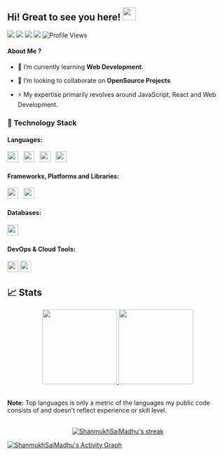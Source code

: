 ## Hi! Great to see you here! <img src="https://raw.githubusercontent.com/aemmadi/aemmadi/master/wave.gif" width="30px" height="30px">

<a href="https://twitter.com/intent/follow?screen_name=madhushanmukh"><img src="https://img.shields.io/badge/madhushanmukh-%231DA1F2.svg?style=for-the-badge&logo=Twitter&logoColor=white"></a>
<a href="https://www.linkedin.com/in/shanmukh-sai-madhu-4904071b1/"><img src="https://img.shields.io/badge/linkedin-%230077B5.svg?style=for-the-badge&logo=linkedin&logoColor=white"></a>
<a href="mailto:madhushanmukhsai@gmail.com"><img src="https://img.shields.io/badge/Gmail-D14836?style=for-the-badge&logo=gmail&logoColor=white"></a>
<a href="https://drive.google.com/file/d/1bMCBCiQ6F2UVrhEo2R26KJEiGvZzB5PG/view?usp=sharing"><img src="https://img.shields.io/badge/Resume-%23000000.svg?style=for-the-badge&logo=firefox&logoColor=#FF7139"/></a>
![Profile Views](https://komarev.com/ghpvc/?username=ShanmukhSaiMadhu&style=flat-square)



#### About Me ?

- 🌱 I’m currently learning **Web Development.**

- 👯 I’m looking to collaborate on **OpenSource Projects**

- ⚡️ My expertise primarily revolves around JavaScript, React and Web Development.


### 🔭 **Technology Stack**

#### **Languages**:

<img height=25 src="https://img.shields.io/badge/javascript-%23323330.svg?style=for-the-badge&logo=javascript&logoColor=%23F7DF1E">&nbsp;&nbsp;
<img height=25 src="https://img.shields.io/badge/css3-%231572B6.svg?style=for-the-badge&logo=css3&logoColor=white">&nbsp;&nbsp;
<img height=25 src="https://img.shields.io/badge/html5-%23E34F26.svg?style=for-the-badge&logo=html5&logoColor=white">&nbsp;&nbsp;
<img height=25 src="https://img.shields.io/badge/java-%23007ACC.svg?style=for-the-badge&logo=&logoColjavaor=white">&nbsp;&nbsp;


#### **Frameworks, Platforms and Libraries**:

<img height=25 src="https://img.shields.io/badge/react-%2320232a.svg?style=for-the-badge&logo=react&logoColor=%2361DAFB">&nbsp;&nbsp;
<img height=25 src="https://img.shields.io/badge/bootstrap-%23404d59.svg?style=for-the-badge&logo=bootstrap&logoColor=%2361DAFB">&nbsp;&nbsp;
<!-- <img height=25 src="https://img.shields.io/badge/tailwindcss-%23404d59.svg?style=for-the-badge&logo=tailwindcss&logoColor=%2361DAFB">&nbsp;&nbsp;
<img height=25 src="https://img.shields.io/badge/sass-%23404d59.svg?style=for-the-badge&logo=sass&logoColor=%2361DAFB">&nbsp;&nbsp; -->

#### **Databases**:

<img height=25 src="https://img.shields.io/badge/mysql-%23316192.svg?style=for-the-badge&logo=mysql&logoColor=white">&nbsp;&nbsp;

#### **DevOps & Cloud Tools**:

<img height=25 src="https://img.shields.io/badge/git-%23F05033.svg?style=for-the-badge&logo=git&logoColor=white">
<img height=25 src="https://img.shields.io/badge/netlify-%23000000.svg?style=for-the-badge&logo=netlify&logoColor=#00C7B7">&nbsp;&nbsp;


## 📈 Stats
<p align="center">
<a href="https://github.com/ShanmukhSaiMadhu">
  <img height="170em" src="https://github-readme-stats-eight-theta.vercel.app/api?username=ShanmukhSaiMadhu&show_icons=true&theme=algolia&include_all_commits=true&count_private=true"/>
  <img height="170em" src="https://github-readme-stats-eight-theta.vercel.app/api/top-langs/?username=ShanmukhSaiMadhu&layout=compact&langs_count=8&theme=algolia"/>
</a>
</p>
<br />
<b>Note:</b> Top languages is only a metric of the languages my public code consists of and doesn't reflect experience or skill level.
<br />
<br/>
<p align="center">
    <a href="https://github.com/ShanmukhSaiMadhu/github-readme-streak-stats">
        <img title="🔥 Get streak stats for your profile at git.io/streak-stats" alt="ShanmukhSaiMadhu's streak" src="https://github-readme-streak-stats.herokuapp.com/?user=ShanmukhSaiMadhu&theme=black-ice&hide_border=true&stroke=0000&background=060A0CD0"/>
    </a>
</p>


<a href="https://github.com/ShanmukhSaiMadhu/github-readme-activity-graph"><img alt="ShanmukhSaiMadhu's Activity Graph" src="https://activity-graph.herokuapp.com/graph?username=ShanmukhSaiMadhu&bg_color=0D1117&color=5BCDEC&line=5BCDEC&point=FFFFFF&hide_border=true" /></a>

<br/>
<br/>
